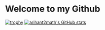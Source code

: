 # Welcome to my Github
[![trophy](https://github-profile-trophy.vercel.app/?username=arihant2math)](https://github.com/arihant2math/arihant2math/)
[![arihant2math's GitHub stats](https://github-readme-stats.vercel.app/api?username=arihant2math&count_private=true&show_icons=true)](https://github.com/arihant2math/arihant2math/)
